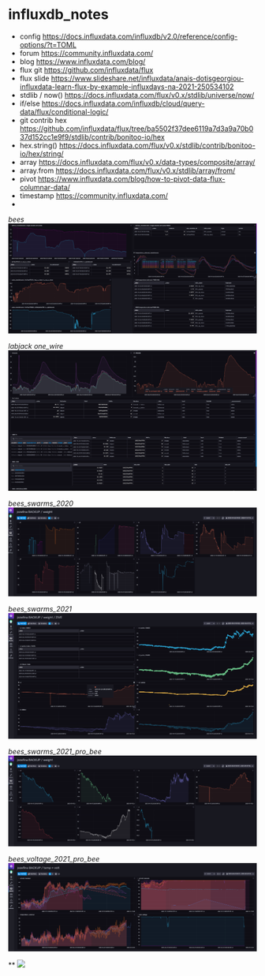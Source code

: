 # influxdb_notes


- config https://docs.influxdata.com/influxdb/v2.0/reference/config-options/?t=TOML
- forum https://community.influxdata.com/
- blog https://www.influxdata.com/blog/
- flux git https://github.com/influxdata/flux
- flux slide https://www.slideshare.net/influxdata/anais-dotisgeorgiou-influxdata-learn-flux-by-example-influxdays-na-2021-250534102
- stdlib / now() https://docs.influxdata.com/flux/v0.x/stdlib/universe/now/
- if/else https://docs.influxdata.com/influxdb/cloud/query-data/flux/conditional-logic/
- git contrib hex https://github.com/influxdata/flux/tree/ba5502f37dee6119a7d3a9a70b037d152cc1e9f9/stdlib/contrib/bonitoo-io/hex
- hex.string() https://docs.influxdata.com/flux/v0.x/stdlib/contrib/bonitoo-io/hex/string/
- array https://docs.influxdata.com/flux/v0.x/data-types/composite/array/
- array.from https://docs.influxdata.com/flux/v0.x/stdlib/array/from/
- pivot https://www.influxdata.com/blog/how-to-pivot-data-flux-columnar-data/
- timestamp https://community.influxdata.com/
- 

*bees*
![bees](pic/jozefina_dck_hemichromis.png) 

*labjack one_wire*
![labjack one_wire](pic/jozefina_dck_ds_labjack.png) 

*bees_swarms_2020*
![bees_swarms_2020](pic/jozefina_dck_bees_swarms_2020.png) 

*bees_swarms_2021*
![bees_swarms_2021](pic/ruth_dck_bees_swarms_2021.png) 

*bees_swarms_2021_pro_bee*
![bees_swarms_2021_pro_bee](pic/ruth_dck_bees_swarms_2021_pro_bee.png) 

*bees_voltage_2021_pro_bee*
![bees_voltage_2021_pro_bee](pic/ruth_dck_bees_voltage_2021_pro_bee.png) 


**
![](pic/) 

